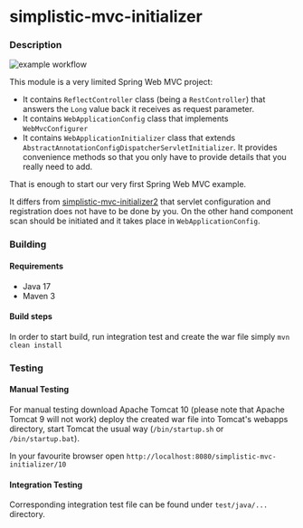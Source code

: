 # simplistic-mvc-initializer
### Description
![example workflow](https://github.com/gyaposz/Simplistic/actions/workflows/maven.yml/badge.svg)

This module is a very limited Spring Web MVC project:
* It contains `ReflectController` class (being a `RestController`) that answers the `Long` value back it receives as
request parameter.
* It contains `WebApplicationConfig` class that implements `WebMvcConfigurer`
* It contains `WebApplicationInitializer` class that extends `AbstractAnnotationConfigDispatcherServletInitializer`. It
provides convenience methods so that you only have to provide details that you really need to add.

That is enough to start our very first Spring Web MVC example.

It differs from [simplistic-mvc-initializer2](https://github.com/gyaposz/Simplistic/tree/main/simplistic-mvc-initializer2)
that servlet configuration and registration does not have to be done by you. On the other hand component scan should be
initiated and it takes place in `WebApplicationConfig`.
### Building
#### Requirements
* Java 17
* Maven 3

#### Build steps
In order to start build, run integration test and create the war file simply
`mvn clean install`

### Testing
#### Manual Testing
For manual testing download Apache Tomcat 10 (please note that Apache Tomcat 9 will not work) deploy the created war
file into Tomcat's webapps directory, start Tomcat the usual way (`/bin/startup.sh` or `/bin/startup.bat`).

In your favourite browser open `http://localhost:8080/simplistic-mvc-initializer/10`

#### Integration Testing
Corresponding integration test file can be found under `test/java/...` directory.
